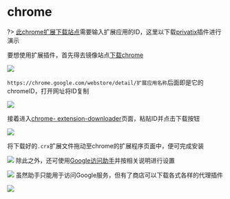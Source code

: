 # chrome

?> [此chrome扩展下载站点](https://chrome-extension-downloader.com/)需要输入扩展应用的ID，这里以下载[privatix](https://privatix.com/)插件进行演示

要想使用扩展插件，首先得去镜像站点[下载chrome](https://repo.fdzh.org/chrome/exe/?C=M&O=D)

![](https://raw.githubusercontent.com/hoodiearon/fq-book/master/docs/images/2018-05-31_181314.png)

`https://chrome.google.com/webstore/detail/扩展应用名称`后面即是它的chromeID，打开网址将ID复制

<!-- ![](https://ipfs.io/ipfs/QmXxyd7LKPB7GFD82DGFhHeHo3WAptztEYeHtmnuXzGZud?2.png) -->

![](https://raw.githubusercontent.com/hoodiearon/fq-book/master/docs/images/2018-05-01_153439.png)

接着进入[chrome- extension-downloader](https://chrome-extension-downloader.com/)页面，粘贴ID并点击下载按钮

<!-- ![](https://ipfs.io/ipfs/QmZucqRU4mUnRczUnC7avan6LFiXAsiKzzmDBDoLX6XxeT?3.png) -->

![](https://raw.githubusercontent.com/hoodiearon/fq-book/master/docs/images/2018-05-01_153929.png)

将下载好的`.crx`扩展文件拖动至chrome的扩展程序页面中，便可完成安装

<!-- ![](https://ipfs.io/ipfs/QmXdxTD6RBijvGmfSQK8SenmSqi5bvCWcT2aAdY7ACzped?0.png) -->

![](https://raw.githubusercontent.com/hoodiearon/fq-book/master/docs/images/2018-05-01_154821.png)
除此之外，还可使用[Google访问助手](http://www.ggfwzs.com/)并按相关说明进行设置

<!-- ![](https://ipfs.io/ipfs/QmYXeM1YztaipcumewNYqQmNGSjPj6E4uspjGvSwfxYuaE?2.png) -->

![](https://raw.githubusercontent.com/hoodiearon/fq-book/master/docs/images/2018-04-28_214301.png)
虽然助手只能用于访问Google服务，但有了商店可以下载各式各样的代理插件 

<!-- ![](https://ipfs.io/ipfs/Qmd3XDfNV6QswghKe7nmrP2by3cxzgT1TEMdVTuTunWyfb?4.png) -->

![](https://raw.githubusercontent.com/hoodiearon/fq-book/master/docs/images/2018-04-28_220028.png)




